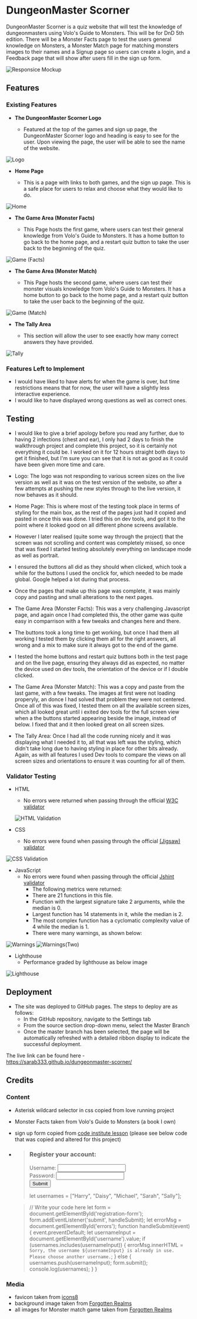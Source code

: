 # DungeonMaster Scorner

DungeonMaster Scorner is a quiz website that will test the knowledge of dungeonmasters using Volo's Guide to Monsters. This will be for DnD 5th edition. There will be a Monster Facts page to test the users general knowledge on Monsters, a Monster Match page for matching monsters images to their names and a Signup page so users can create a login, and a Feedback page that will show after users fill in the sign up form.

![Responsice Mockup](assets/images/responsive-design-check.png)

## Features 
### Existing Features

- __The DungeonMaster Scorner Logo__

  - Featured at the top of the games and sign up page, the DungeonMaster Scorner logo and heading is easy to see for the user. Upon viewing the page, the user will be able to see the name of the website.

![Logo](assets/images/logo.png)

- __Home Page__

  - This is a page with links to both games, and the sign up page. This is a safe place for users to relax and choose what they would like to do.

![Home](assets/images/home-page.png)

- __The Game Area (Monster Facts)__

  - This Page hosts the first game, where users can test their general knowledge from Volo's Guide to Monsters. It has a home button to go back to the home page, and a restart quiz button to take the user back to the beginning of the quiz.  

![Game (Facts)](assets/images/monster-facts-page.png)

- __The Game Area (Monster Match)__

  - This Page hosts the second game, where users can test their monster visuals knowledge from Volo's Guide to Monsters. It has a home button to go back to the home page, and a restart quiz button to take the user back to the beginning of the quiz. 

![Game (Match)](assets/images/monster-match-page.png)

- __The Tally Area__

  - This section will allow the user to see exactly how many correct answers they have provided. 

![Tally](assets/images/tally-section.png)

### Features Left to Implement

- I would have liked to have alerts for when the game is over, but time restrictions means that for now, the user will have a slightly less interactive experience.
- I would like to have displayed wrong questions as well as correct ones.

## Testing 

- I would like to give a brief apology before you read any further, due to having 2 infections (chest and ear), I only had 2 days to finish the walkthrough project and complete this project, so it is certainly not everything it could be. I worked on it for 12 hours straight both days to get it finished, but I'm sure you can see that it is not as good as it could have been given more time and care.

- Logo: The logo was not responding to various screen sizes on the live version as well as it was on the test version of the website, so after a few attempts at pushing the new styles through to the live version, it now behaves as it should.

- Home Page: This is where most of the testing took place in terms of styling for the main box, as the rest of the pages just had it copied and pasted in once this was done. I tried this on dev tools, and got it to the point where it looked good on all different phone screens available. 
- However I later realised (quite some way through the project) that the screen was not scrolling and content was completely missed, so once that was fixed I started testing absolutely everything on landscape mode as well as portrait.
- I ensured the buttons all did as they should when clicked, which took a while for the buttons I used the onclick for, which needed to be made global. Google helped a lot during that process. 
- Once the pages that make up this page was complete, it was mainly copy and pasting and small alterations to the next pages.

- The Game Area (Monster Facts): This was a very challenging Javascript page, and again once I had completed this, the other game was quite easy in comparrison with a few tweaks and changes here and there. 
- The buttons took a long time to get working, but once I had them all working I tested them by clicking them all for the right answers, all wrong and a mix to make sure it always got to the end of the game.
- I tested the home buttons and restart quiz buttons both in the test page and on the live page, ensuring they always did as expected, no matter the device used on dev tools, the orientation of the device or if I double clicked. 

- The Game Area (Monster Match): This was a copy and paste from the last game, with a few tweaks. The images at first were not loading properyly, an donce I had solved that problem they were not centered. Once all of this was fixed, I tested them on all the available screen sizes, which all looked great until i exited dev tools for the full screen view when a the buttons started appearing beside the image, instead of below. I fixed that and it then looked great on all screen sizes. 

- The Tally Area: Once I had all the code running nicely and it was displaying what I needed it to, all that was left was the styling, which didn't take long due to having styling in place for other bits already. Again, as with all features I used Dev tools to compare the views on all screen sizes and orientations to ensure it was counting for all of them. 

### Validator Testing 

- HTML
    - No errors were returned when passing through the official [W3C validator](https://validator.w3.org/nu/?doc=https%3A%2F%2Fsarab333.github.io%2Fdungeonmaster-scorner%2F)
  
  ![HTML Validation](assets/images/HTML-check.png)

- CSS
    - No errors were found when passing through the official [(Jigsaw) validator](https://jigsaw.w3.org/css-validator/validator?uri=https%3A%2F%2Fsarab333.github.io%2Fdungeonmaster-scorner%2F&profile=css3svg&usermedium=all&warning=1&vextwarning=&lang=en)

![CSS Validation](assets/images/CSS-check.png)

- JavaScript
    - No errors were found when passing through the official [Jshint validator](https://jshint.com/)
      - The following metrics were returned: 
      - There are 21 functions in this file.
      - Function with the largest signature take 2 arguments, while the median is 0.
      - Largest function has 14 statements in it, while the median is 2.
      - The most complex function has a cyclomatic complexity value of 4 while the median is 1.
      - There were many warnings, as shown below:

![Warnings](assets/images/jshint-warning-one.png)
![Warnings(Two)](assets/images/jshint-warning-two.png)

- Lighthouse 
  - Performance graded by lighthouse as below image

![Lighthouse](assets/images/lighthouse.png)

## Deployment

- The site was deployed to GitHub pages. The steps to deploy are as follows: 
  - In the GitHub repository, navigate to the Settings tab 
  - From the source section drop-down menu, select the Master Branch
  - Once the master branch has been selected, the page will be automatically refreshed with a detailed ribbon display to indicate the successful deployment. 

The live link can be found here - https://sarab333.github.io/dungeonmaster-scorner/


## Credits 
### Content 

- Asterisk wildcard selector in css copied from love running project
- Monster Facts taken from Volo's Guide to Monsters (a book I own)
- sign up form copied from [code institute lesson](https://learn.codeinstitute.net/courses/course-v1:CodeInstitute+LMR101+1/courseware/0a4bf408d10c4149bb686457ac11edf6/16d62f1111064f5cb6a64582da96a41b/) (please see below code that was copied and altered for this project)
- ><body>
  >    <h3>Register your account:</h3>
  >  <p id="errors"></p>
  >  <form id="registration-form" method="POST" action="https://formdump.codeinstitute.net/">
  >      <div class="username">
  >          <label for="username">Username:</label>
  >          <input id="username" name="username" type="text" required>
  >      </div>
  >      <div class="password">
  >          <label for="password">Password:</label>
  >          <input id="password" name="password" type="password" required>
  >      </div>
  >      <input type="submit">
  >      
  >  </form>
  >  <script src="https://code.jquery.com/jquery-3.5.1.slim.js" integrity="sha256-DrT5NfxfbHvMHux31Lkhxg42LY6of8TaYyK50jnxRnM=" crossorigin="anonymous"></script>
  >  <script src="index.js"></script>
  ></body>
  >let usernames = ["Harry", "Daisy", "Michael", "Sarah", "Sally"];

  >// Write your code here
  >let form = document.getElementById('registration-form');
  >form.addEventListener('submit', handleSubmit);
  >let errorMsg = document.getElementById('errors');
  >function handleSubmit(event) {
  >  event.preventDefault;
  >  let usernameInput = document.getElementById('username').value;
  >  if (usernames.includes(usernameInput)) {
  >      errorMsg.innerHTML = `Sorry, the username ${usernameInput} is already in use. Please choose another username.`;
  >  } else {
  >      usernames.push(usernameInput);
  >      form.submit();
  >      console.log(usernames);
  >  }
  >}

### Media

- favicon taken from [icons8](https://icons8.com/icon/104704/dungeons-and-dragons)
- background image taken from [Forgotten Realms](https://forgottenrealms.fandom.com/wiki/Volo%27s_Guide_to_Monsters_(in-universe))
- all images for Monster match game taken from [Forgotten Realms](https://forgottenrealms.fandom.com/wiki/Main_Page)